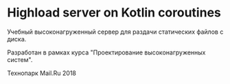 # Highload server on Kotlin coroutines

Учебный высоконагруженный сервер для раздачи статических файлов с диска.

Разработан в рамках курса "Проектирование высоконагруженных систем".

Технопарк Mail.Ru 2018